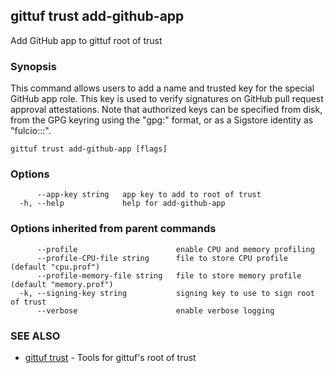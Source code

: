 ## gittuf trust add-github-app

Add GitHub app to gittuf root of trust

### Synopsis

This command allows users to add a name and trusted key for the special GitHub app role. This key is used to verify signatures on GitHub pull request approval attestations. Note that authorized keys can be specified from disk, from the GPG keyring using the "gpg:<fingerprint>" format, or as a Sigstore identity as "fulcio:<identity>::<issuer>".

```
gittuf trust add-github-app [flags]
```

### Options

```
      --app-key string   app key to add to root of trust
  -h, --help             help for add-github-app
```

### Options inherited from parent commands

```
      --profile                      enable CPU and memory profiling
      --profile-CPU-file string      file to store CPU profile (default "cpu.prof")
      --profile-memory-file string   file to store memory profile (default "memory.prof")
  -k, --signing-key string           signing key to use to sign root of trust
      --verbose                      enable verbose logging
```

### SEE ALSO

* [gittuf trust](gittuf_trust.md)	 - Tools for gittuf's root of trust

